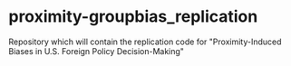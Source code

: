 # proximity-groupbias_replication
Repository which will contain the replication code for "Proximity-Induced Biases in U.S. Foreign Policy Decision-Making"
